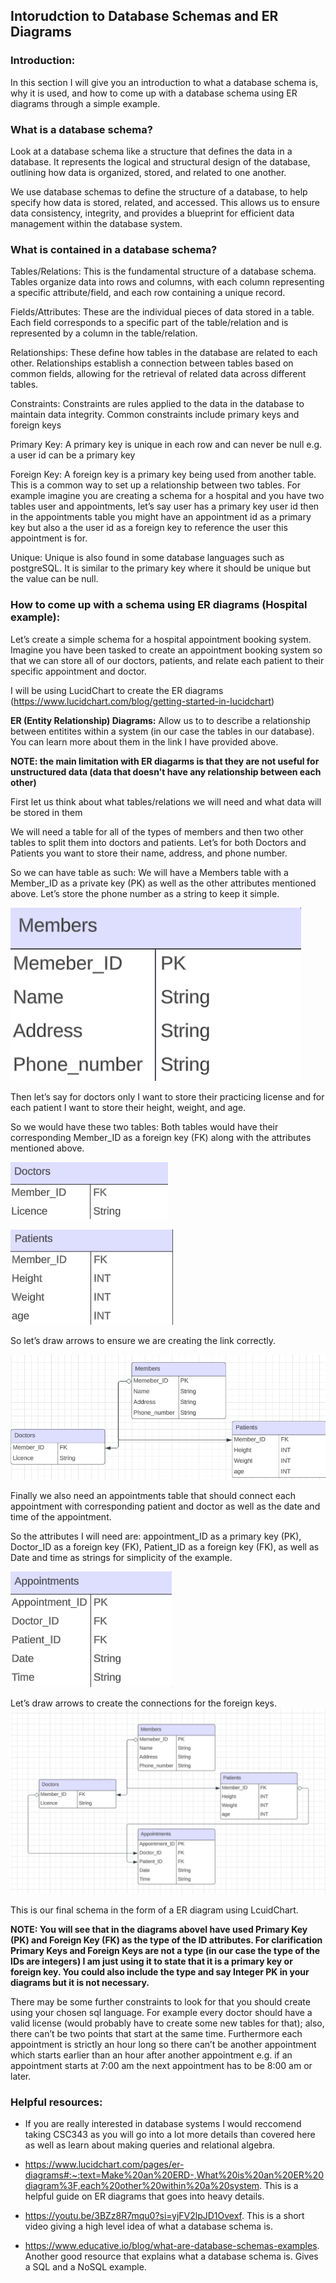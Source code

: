 ## Intorudction to Database Schemas and ER Diagrams


### Introduction:

In this section I will give you an introduction to what a database schema is, why it is used, and how to come up with a database schema using ER diagrams through a simple example.

### What is a database schema?

Look at a database schema like a structure that defines the data in a database. It represents the logical and structural design of the database, outlining how data is organized, stored, and related to one another.

We use database schemas to define the structure of a database, to help specify how data is stored, related, and accessed. This allows us to ensure data consistency, integrity, and provides a blueprint for efficient data management within the database system.

### What is contained in a database schema?

Tables/Relations:
This is the fundamental structure of a database schema. Tables organize data into rows and columns, with each column representing a specific attribute/field, and each row containing a unique record.

Fields/Attributes:
These are the individual pieces of data stored in a table. Each field corresponds to a specific part of the table/relation and is represented by a column in the table/relation.

Relationships:
These define how tables in the database are related to each other. Relationships establish a connection between tables based on common fields, allowing for the retrieval of related data across different tables.
 
Constraints:
Constraints are rules applied to the data in the database to maintain data integrity. Common constraints include primary keys and foreign keys

Primary Key: 
A primary key is unique in each row and can never be null e.g. a user id can be a primary key

Foreign Key:
A foreign key is a primary key being used from another table. This is a common way to set up a relationship between two tables. For example imagine you are creating a schema for a hospital and you have two tables user and appointments, let’s say user has a primary key user id then in the appointments table you might have an appointment id as a primary key but also a the user id as a foreign key to reference the user this appointment is for.

Unique:
Unique is also found in some database languages such as postgreSQL. It is similar to the primary key where it should be unique but the value can be null.

### How to come up with a schema using ER diagrams (Hospital example):

Let’s create a simple schema for a hospital appointment booking system. Imagine you have been tasked to create an appointment booking system so that we can store all of our doctors, patients, and relate each patient to their specific appointment and doctor.

I will be using LucidChart to create the ER diagrams (https://www.lucidchart.com/blog/getting-started-in-lucidchart)

**ER (Entity Relationship) Diagrams:** Allow us to to describe a relationship between entitites within a system (in our case the tables in our database). You can learn more about them in the link I have provided above.

**NOTE: the main limitation with ER diagarms is that they are not useful for unstructured data (data that doesn't have any relationship between each other)**

First let us think about what tables/relations we will need and what data will be stored in them

We will need a table for all of the types of members and then two other tables to split them into doctors and patients. Let’s for both Doctors and Patients you want to store their name, address, and phone number. 

So we can have table as such: 
We will have a Members table with a Member_ID as a private key (PK) as well as the other attributes mentioned above. Let’s store the phone number as a string to keep it simple.

![Members](./ER_Diagram_assets/members.png)

Then let’s say for doctors only I want to store their practicing license and for each patient I want to store their height, weight, and age.

So we would have these two tables:
Both tables would have their corresponding Member_ID as a foreign key (FK) along with the attributes mentioned above.

![Doctors](./ER_Diagram_assets/Doctors.png)

![Patients](./ER_Diagram_assets/Patients.png)

So let’s draw arrows to ensure we are creating the link correctly. 

![Linking](./ER_Diagram_assets/Linking.png)

Finally we also need an appointments table that should connect each appointment with corresponding patient and doctor as well as the date and time of the appointment.

So the attributes I will need are: appointment_ID as a primary key (PK), Doctor_ID as a foreign key (FK), Patient_ID as a foreign key (FK), as well as Date and time as strings for simplicity of the example.

![Appointments](./ER_Diagram_assets/Appointments.png)

Let’s draw arrows to create the connections for the foreign keys.
![Final](./ER_Diagram_assets/Final.png)

This is our final schema in the form of a ER diagram using LcuidChart.

**NOTE: You will see that in the diagrams aboveI have used Primary Key (PK) and Foreign Key (FK) as the type of the ID attributes. For clarification Primary Keys and Foreign Keys are not a type (in our case the type of the IDs are integers) I am just using it to state that it is a primary key or foreign key. You could also include the type and say Integer PK in your diagrams but it is not necessary.**

There may be some further constraints to look for that you should create using your chosen sql language. For example every doctor should have a valid license (would probably have to create some new tables for that); also, there can’t be two points that start at the same time. Furthermore each appointment is strictly an hour long so there can’t be another appointment which starts earlier than an hour after another appointment e.g. if an appointment starts at 7:00 am the next appointment has to be 8:00 am or later.

### Helpful resources:

* If you are really interested in database systems I would reccomend taking CSC343 as you will go into a lot more details than covered here as well as learn about making queries and relational algebra.

* https://www.lucidchart.com/pages/er-diagrams#:~:text=Make%20an%20ERD-,What%20is%20an%20ER%20diagram%3F,each%20other%20within%20a%20system. This is a helpful guide on ER diagrams that goes into heavy details.

* https://youtu.be/3BZz8R7mqu0?si=yjFV2lpJD1Ovexf. This is a short video giving a high level idea of what a database schema is.

* https://www.educative.io/blog/what-are-database-schemas-examples. Another good resource that explains what a database schema is. Gives a SQL and a NoSQL example.
